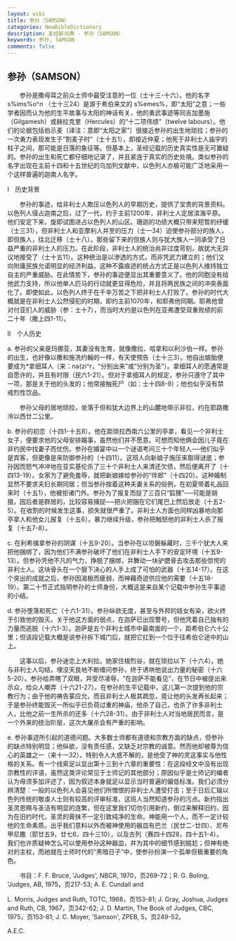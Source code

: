 ```yaml
---
layout: wiki
title: 参孙（SAMSON）
categories: NewBibleDictionary
description: 圣经新词典 - 参孙（SAMSON）
keywords: 参孙, SAMSON
comments: false
---
```


## 参孙（SAMSON）

　　参孙是撒母耳之前众士师中最受注意的一位（士十三-十六）。他的名字 s%ims%o^n （士十三24）是源于希伯来文的 s%emes%，即“太阳”之意；一些学者因而认为他的生平故事与太阳的神话有关，他的勇武事迹等同吉加墨施（Gilgamesh）或赫拉克里（Hercules）的“十二项伟绩”（twelve labours）。他们的论据包括伯示麦〔译注：意即“太阳之家”〕很接近参孙的出生地琐拉；参孙的一次勇力表现发生于“割麦子时”（士十五1），即接近仲夏；他死于非利士人庙宇的柱子之间，那可能是日落的象征等。但基本上，圣经记载的历史真实性是无可置疑的。参孙的出生和死亡都仔细地记录了，并且紧连于真实的历史处境。类似参孙的名字出现在主前十四和十五世纪的乌加列文献中，以色列人亦极可能广泛地采用一个这样普遍的迦南人名字。

Ⅰ　历史背景

　　参孙的事迹，给非利士人欺压以色列人的早期历史，提供了宝贵的背景资料。以色列人侵占迦南之后，过了一代，约于主前1200年，非利士人定居滨海平原。他们安定下来，旋即试图进占以色列人的山区。珊迦的功绩大概只带来短暂的纾缓（士三31），但非利士人和亚摩利人并至的压力（士一34）迫使参孙部分的族人，即但族人，往北迁移（士十八）。那些留下来的但族人则与犹大族人一同承受了日益严重的非利士人的压力。在此阶段，非利士人的统治尚非过度苛刻，故犹大无异议地接受了（士十五11）。这种统治是以渗透的方式，而非凭武力建立的；他们又向附庸民族允诺明显的经济利益。这种不露痕迹的统占方式正是以色列人维持独立自主的严重威胁。在此情势下，参孙的事迹便显出其重要意义了。他的同胞没有给他武力支持，所以他单人匹马的行动就更显得危险，并且将两民族之间的冲突表面化了。即使如此，以色列人终于在千辛万苦之下把非利士人打败了。参孙的时代大概就是在非利士人公然侵犯的时期，即约主前1070年，和耶弗他同期。耶弗他曾对付亚扪人的威胁（参：士十7），而当时大约是以色列在亚弗遭受双重败绩的前二十年（撒上四1-11）。

Ⅱ　个人历史

a. 参孙的父亲是玛挪亚，其妻没有生育，就像撒拉、哈拿和以利沙伯一样。参孙的出生，也好像以撒和施洗约翰的一样，有天使预告（士十三3）。他自出娘胎便要成为*拿细耳人（来：na{zi^r，“分别出来”或“分别为圣”）。拿细耳人的愿通常是自愿许的，并且有时限（民六1-21）。但对于拿细耳人的规定，参孙只遵守了其中一项，那是关于他的头发的；他常接触死尸（如：士十四8-9）；他也似乎没有禁戒烈性饮品。

　　参孙父母的居地琐拉，坐落于但和犹大边界上的山麓地带示非拉，约在耶路撒冷以西廿二公里。

b. 参孙的初恋（十四1-十五8）。他在距琐拉西南六公里的亭拿，看见一个非利士女子，便要求他的父母安排婚事，虽然他们并不愿意。可想而知他俩会因儿子竟在非约民中找妻子而忧伤。参孙在婚宴中以一个谜语考问三十个年轻人──他们似乎是宾客，但更像是来防御参孙的（十四11）。这班人向新娘子施压来取得谜底；参孙因而怒气冲冲地在亚实基伦杀了三十个非利士人来清还欠债，然后便离开了（十四13-19）。女家为了避免羞辱，就把新娘嫁给参孙的“伴郎”（十四20）。这种婚制显然不要求夫妇长期同居；但当参孙按着这种夫妻关系的俗例，在初夏带着礼品回来时（十五1），他被拒诸门外。参孙为了报复而捉了三百只“狐狸”──可能是胡狼，因后者是群居的，比较容易捕捉──把火把捆在它们尾巴上然后放走（十五2-5）。在收割的时候发生这事，损失就很严重了。非利士人方面也同样凶暴地向那亭拿人和他女儿报复（十五6）。暴力继续升级，参孙把触怒他的非利士人杀了报复（十五7-8）。

c. 在利希擒拿参孙的阴谋（十五9-20）。当参孙在以坦磐躲藏时，三千个犹大人来把他捆绑了，因为他们不满参孙破坏了他们在非利士人手下的安定环境（十五9-13）。但参孙凭他不凡的气力，挣脱了捆绑，并舞动一块驴腮骨去攻击那些惊愕的非利士人。这块骨头在一个狠下决心的人手上成了可怕的武器（十五14-17）。在这个突出的成就之后，参孙因渴极而疲弱，而神藉奇迹供应他的需要（十五18-19）。第二十节正式指明参孙的士师身份，大概这是来自某个记载中参孙生平事迹的小结。

d. 参孙堕落和死亡（十六1-31）。参孙纵欲无度，甚至与外邦的妓女有染，欲火终于引致他的毁灭。关于他这方面的弱点，在迦萨已出现警号，但他凭着自己独有的力量而逃脱（十六1-3）。迦萨是五个非利士城市中最南面的一个，距希伯仑六十公里；但该段记载大概是说参孙拆下城门后，就把它扛到一个位于往希伯仑途中的山上。

　　这事以后，参孙迷恋上大利拉。她家住梭烈谷，就在琐拉以下（十六4）。她与非利士人勾结，埋没天良地不断缠问参孙，终于诱哄他说出力量的秘密（十六5-20）。参孙给弄瞎了双眼，并受尽凌辱，“在迦萨不能看见”，在节日中被提出来示众，给众人嘲弄（十六21-27）。在参孙的生平记载中，这儿第一次提到他的宗教行为；由于他的祷告蒙应允，而且非利士人极其疏忽，竟让他的头发再长起来；于是参孙终能毁灭一所似乎已负荷过重的神庙，他杀了自己，也杀了许多非利士人，比他之前一生所杀的还多（十六28-31）。由于非利士人对当地居民而言，是一个外来的统治阶层，这次大屠杀会有严重的影响。

e. 参孙事迹所引起的道德问题。大多数士师都有道德和宗教方面的缺点，但参孙的缺点特别明显；他纵欲，没有责任感，又缺乏对宗教的诚意。然而他却被尊为信心的英雄之一（来十一32）。特别令人大惑不解的，是他受了神的灵这事实与他性格的关系。有一个线索足以显出第十三到十六章的重要性：在这段经文中没有出现宗教性的评语，虽然这类评论常见于士师记的其他部分；原因似乎是士师记的编者认为毋须多加评述了，因为叙述本身就足以显示当时普遍的偏低标准。我们必须分辨清楚：一般的以色列人会喜见他们所憎恨的非利士人遭受打击；至于日后汇辑以色列传统的敬虔人士则有较高的评审标准，这班人当然知道参孙的污点。新约指出圣灵恩赐与圣洁有明显的连繁，但在这里我们切勿引用新约，倒过来解释旧约，因为在旧约时代，圣灵的膏抹不一定引致纯净的生命。神能用一个人，而不一定计较他的生命素质。出乎我们意料以外而被神使用的器皿有巴兰（民廿二-廿四）、尼布甲尼撒（耶廿五9，廿七6，四十三10），以及古列（赛四十四28，四十五1-4）。我们也许质疑神怎么可以使用参孙这种器皿，并为其中的细节感到尴尬；但神有绝对的主权，而祂就在士师时代的“黑暗日子”中，使参孙扮演一个孤单但极重要的角色。

　　书目：F. F. Bruce, 'Judges', NBCR, 1970，页269-72；R. G. Boling, 'Judges, AB, 1975，页217-53; A. E. Cundall and

L. Morris, Judges and Ruth, TOTC, 1968，页153-81; J. Gray, Joshua, Judges and Ruth, CB, 1967，页342-62; J. D. Martin, The Book of Judges, CBC, 1975，页153-81; J. C. Moyer, 'Samson', ZPEB, 5，页249-52。

A.E.C.








